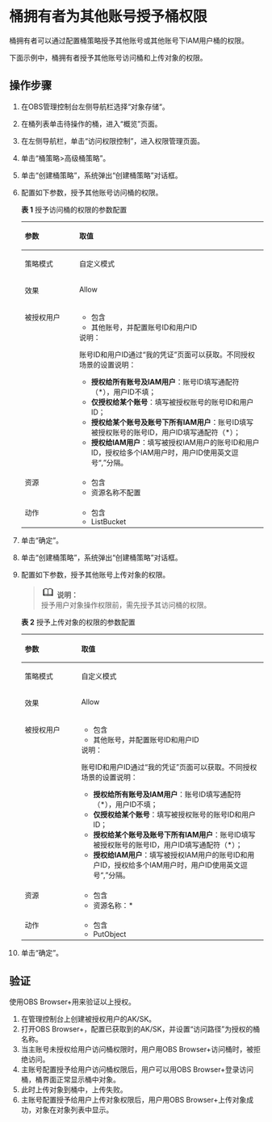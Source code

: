 # 桶拥有者为其他账号授予桶权限<a name="obs_03_0081"></a>

桶拥有者可以通过配置桶策略授予其他账号或其他账号下IAM用户桶的权限。

下面示例中，桶拥有者授予其他账号访问桶和上传对象的权限。

## 操作步骤<a name="section435994418812"></a>

1.  在OBS管理控制台左侧导航栏选择“对象存储“。
2.  在桶列表单击待操作的桶，进入“概览”页面。
3.  在左侧导航栏，单击“访问权限控制”，进入权限管理页面。
4.  单击“桶策略\>高级桶策略”。
5.  单击“创建桶策略”，系统弹出“创建桶策略”对话框。
6.  配置如下参数，授予其他账号访问桶的权限。

    **表 1**  授予访问桶的权限的参数配置

    <a name="table7531653104420"></a>
    <table><thead align="left"><tr id="row2532105311447"><th class="cellrowborder" valign="top" width="22.46%" id="mcps1.2.3.1.1"><p id="p16532195364414"><a name="p16532195364414"></a><a name="p16532195364414"></a>参数</p>
    </th>
    <th class="cellrowborder" valign="top" width="77.53999999999999%" id="mcps1.2.3.1.2"><p id="p15532145310443"><a name="p15532145310443"></a><a name="p15532145310443"></a>取值</p>
    </th>
    </tr>
    </thead>
    <tbody><tr id="row953216536449"><td class="cellrowborder" valign="top" width="22.46%" headers="mcps1.2.3.1.1 "><p id="p1653265344417"><a name="p1653265344417"></a><a name="p1653265344417"></a>策略模式</p>
    </td>
    <td class="cellrowborder" valign="top" width="77.53999999999999%" headers="mcps1.2.3.1.2 "><p id="p95328538440"><a name="p95328538440"></a><a name="p95328538440"></a>自定义模式</p>
    </td>
    </tr>
    <tr id="row16532753114417"><td class="cellrowborder" valign="top" width="22.46%" headers="mcps1.2.3.1.1 "><p id="p353219537448"><a name="p353219537448"></a><a name="p353219537448"></a>效果</p>
    </td>
    <td class="cellrowborder" valign="top" width="77.53999999999999%" headers="mcps1.2.3.1.2 "><p id="p5532353104418"><a name="p5532353104418"></a><a name="p5532353104418"></a>Allow</p>
    </td>
    </tr>
    <tr id="row115321753164415"><td class="cellrowborder" valign="top" width="22.46%" headers="mcps1.2.3.1.1 "><p id="p1553215538449"><a name="p1553215538449"></a><a name="p1553215538449"></a>被授权用户</p>
    </td>
    <td class="cellrowborder" valign="top" width="77.53999999999999%" headers="mcps1.2.3.1.2 "><a name="ul136938242519"></a><a name="ul136938242519"></a><ul id="ul136938242519"><li>包含</li><li>其他账号，并配置账号ID和用户ID</li></ul>
    <div class="note" id="note1268916157111"><a name="note1268916157111"></a><a name="note1268916157111"></a><span class="notetitle"> 说明： </span><div class="notebody"><p id="p085513103265"><a name="p085513103265"></a><a name="p085513103265"></a>账号ID和用户ID通过“我的凭证”页面可以获取。不同授权场景的设置说明：</p>
    <a name="ul16774812162615"></a><a name="ul16774812162615"></a><ul id="ul16774812162615"><li><strong id="b121932369236"><a name="b121932369236"></a><a name="b121932369236"></a>授权给所有账号及IAM用户</strong>：账号ID填写通配符（*），用户ID不填；</li><li><strong id="b2850193812233"><a name="b2850193812233"></a><a name="b2850193812233"></a>仅授权给某个账号</strong>：填写被授权账号的账号ID和用户ID；</li><li><strong id="b168283401239"><a name="b168283401239"></a><a name="b168283401239"></a>授权给某个账号及账号下所有IAM用户</strong>：账号ID填写被授权账号的账号ID，用户ID填写通配符（*）；</li><li><strong id="b947810422239"><a name="b947810422239"></a><a name="b947810422239"></a>授权给IAM用户</strong>：填写被授权IAM用户的账号ID和用户ID，授权给多个IAM用户时，用户ID使用英文逗号“,”分隔。</li></ul>
    </div></div>
    </td>
    </tr>
    <tr id="row653285374414"><td class="cellrowborder" valign="top" width="22.46%" headers="mcps1.2.3.1.1 "><p id="p753212538444"><a name="p753212538444"></a><a name="p753212538444"></a>资源</p>
    </td>
    <td class="cellrowborder" valign="top" width="77.53999999999999%" headers="mcps1.2.3.1.2 "><a name="ul964933612542"></a><a name="ul964933612542"></a><ul id="ul964933612542"><li>包含</li><li>资源名称不配置</li></ul>
    </td>
    </tr>
    <tr id="row18790945165418"><td class="cellrowborder" valign="top" width="22.46%" headers="mcps1.2.3.1.1 "><p id="p12791194519544"><a name="p12791194519544"></a><a name="p12791194519544"></a>动作</p>
    </td>
    <td class="cellrowborder" valign="top" width="77.53999999999999%" headers="mcps1.2.3.1.2 "><a name="ul815102155519"></a><a name="ul815102155519"></a><ul id="ul815102155519"><li>包含</li><li>ListBucket</li></ul>
    </td>
    </tr>
    </tbody>
    </table>

7.  单击“确定”。
8.  单击“创建桶策略”，系统弹出“创建桶策略”对话框。
9.  配置如下参数，授予其他账号上传对象的权限。

    >![](public_sys-resources/icon-note.gif) **说明：**   
    >授予用户对象操作权限前，需先授予其访问桶的权限。  

    **表 2**  授予上传对象的权限的参数配置

    <a name="table566311261565"></a>
    <table><thead align="left"><tr id="row16664826175610"><th class="cellrowborder" valign="top" width="23.29%" id="mcps1.2.3.1.1"><p id="p1466442615612"><a name="p1466442615612"></a><a name="p1466442615612"></a>参数</p>
    </th>
    <th class="cellrowborder" valign="top" width="76.71%" id="mcps1.2.3.1.2"><p id="p1466516269566"><a name="p1466516269566"></a><a name="p1466516269566"></a>取值</p>
    </th>
    </tr>
    </thead>
    <tbody><tr id="row12665142619562"><td class="cellrowborder" valign="top" width="23.29%" headers="mcps1.2.3.1.1 "><p id="p36664266562"><a name="p36664266562"></a><a name="p36664266562"></a>策略模式</p>
    </td>
    <td class="cellrowborder" valign="top" width="76.71%" headers="mcps1.2.3.1.2 "><p id="p14666152615562"><a name="p14666152615562"></a><a name="p14666152615562"></a>自定义模式</p>
    </td>
    </tr>
    <tr id="row3667132613567"><td class="cellrowborder" valign="top" width="23.29%" headers="mcps1.2.3.1.1 "><p id="p1866732655612"><a name="p1866732655612"></a><a name="p1866732655612"></a>效果</p>
    </td>
    <td class="cellrowborder" valign="top" width="76.71%" headers="mcps1.2.3.1.2 "><p id="p966982619569"><a name="p966982619569"></a><a name="p966982619569"></a>Allow</p>
    </td>
    </tr>
    <tr id="row666915260561"><td class="cellrowborder" valign="top" width="23.29%" headers="mcps1.2.3.1.1 "><p id="p8670112635619"><a name="p8670112635619"></a><a name="p8670112635619"></a>被授权用户</p>
    </td>
    <td class="cellrowborder" valign="top" width="76.71%" headers="mcps1.2.3.1.2 "><a name="ul1670726135620"></a><a name="ul1670726135620"></a><ul id="ul1670726135620"><li>包含</li><li>其他账号，并配置账号ID和用户ID</li></ul>
    <div class="note" id="note16985185502814"><a name="note16985185502814"></a><a name="note16985185502814"></a><span class="notetitle"> 说明： </span><div class="notebody"><p id="obs_03_0081_p085513103265"><a name="obs_03_0081_p085513103265"></a><a name="obs_03_0081_p085513103265"></a>账号ID和用户ID通过“我的凭证”页面可以获取。不同授权场景的设置说明：</p>
    <a name="obs_03_0081_ul16774812162615"></a><a name="obs_03_0081_ul16774812162615"></a><ul id="obs_03_0081_ul16774812162615"><li><strong id="obs_03_0081_b121932369236"><a name="obs_03_0081_b121932369236"></a><a name="obs_03_0081_b121932369236"></a>授权给所有账号及IAM用户</strong>：账号ID填写通配符（*），用户ID不填；</li><li><strong id="obs_03_0081_b2850193812233"><a name="obs_03_0081_b2850193812233"></a><a name="obs_03_0081_b2850193812233"></a>仅授权给某个账号</strong>：填写被授权账号的账号ID和用户ID；</li><li><strong id="obs_03_0081_b168283401239"><a name="obs_03_0081_b168283401239"></a><a name="obs_03_0081_b168283401239"></a>授权给某个账号及账号下所有IAM用户</strong>：账号ID填写被授权账号的账号ID，用户ID填写通配符（*）；</li><li><strong id="obs_03_0081_b947810422239"><a name="obs_03_0081_b947810422239"></a><a name="obs_03_0081_b947810422239"></a>授权给IAM用户</strong>：填写被授权IAM用户的账号ID和用户ID，授权给多个IAM用户时，用户ID使用英文逗号“,”分隔。</li></ul>
    </div></div>
    </td>
    </tr>
    <tr id="row126721226135618"><td class="cellrowborder" valign="top" width="23.29%" headers="mcps1.2.3.1.1 "><p id="p0673122685615"><a name="p0673122685615"></a><a name="p0673122685615"></a>资源</p>
    </td>
    <td class="cellrowborder" valign="top" width="76.71%" headers="mcps1.2.3.1.2 "><a name="ul11674152619564"></a><a name="ul11674152619564"></a><ul id="ul11674152619564"><li>包含</li><li>资源名称：*</li></ul>
    </td>
    </tr>
    <tr id="row167522618569"><td class="cellrowborder" valign="top" width="23.29%" headers="mcps1.2.3.1.1 "><p id="p1367692611568"><a name="p1367692611568"></a><a name="p1367692611568"></a>动作</p>
    </td>
    <td class="cellrowborder" valign="top" width="76.71%" headers="mcps1.2.3.1.2 "><a name="ul176761226135619"></a><a name="ul176761226135619"></a><ul id="ul176761226135619"><li>包含</li><li>PutObject</li></ul>
    </td>
    </tr>
    </tbody>
    </table>

10. 单击“确定”。

## 验证<a name="section328893123119"></a>

使用OBS Browser+用来验证以上授权。

1.  在管理控制台上创建被授权用户的AK/SK。
2.  打开OBS Browser+，配置已获取到的AK/SK，并设置“访问路径”为授权的桶名称。
3.  当主账号未授权给用户访问桶权限时，用户用OBS Browser+访问桶时，被拒绝访问。
4.  主账号配置授予给用户访问桶权限后，用户可以用OBS Browser+登录访问桶，桶界面正常显示桶中对象。
5.  此时上传对象到桶中，上传失败。
6.  主账号配置授予给用户上传对象权限后，用户用OBS Browser+上传对象成功，对象在对象列表中显示。

